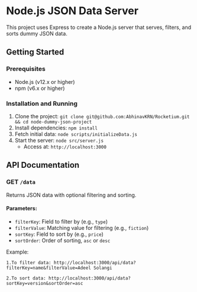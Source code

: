 # Node.js JSON Data Server

This project uses Express to create a Node.js server that serves, filters, and sorts dummy JSON data.

## Getting Started

### Prerequisites
- Node.js (v12.x or higher)
- npm (v6.x or higher)

### Installation and Running
1. Clone the project: `git clone git@github.com:AbhinavKRN/Rocketium.git && cd node-dummy-json-project`
2. Install dependencies: `npm install`
3. Fetch initial data: `node scripts/initializeData.js`
4. Start the server: `node src/server.js`
   - Access at: `http://localhost:3000`

## API Documentation

### GET `/data`
Returns JSON data with optional filtering and sorting.

#### Parameters:
- `filterKey`: Field to filter by (e.g., `type`)
- `filterValue`: Matching value for filtering (e.g., `fiction`)
- `sortKey`: Field to sort by (e.g., `price`)
- `sortOrder`: Order of sorting, `asc` or `desc`

Example: 

`1.To filter data: http://localhost:3000/api/data?filterKey=name&filterValue=Adeel Solangi`

`2.To sort data: http://localhost:3000/api/data?sortKey=version&sortOrder=asc`
